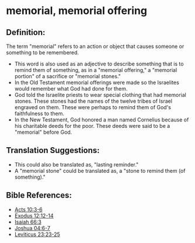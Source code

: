 # memorial, memorial offering #

## Definition: ##

The term "memorial" refers to an action or object that causes someone or something to be remembered.

* This word is also used as an adjective to describe something that is to remind them of something, as in a "memorial offering," a "memorial portion" of a sacrifice or "memorial stones."
* In the Old Testament memorial offerings were made so the Israelites would remember what God had done for them.
* God told the Israelite priests to wear special clothing that had memorial stones. These stones had the names of the twelve tribes of Israel engraved on them. These were perhaps to remind them of God's faithfulness to them.
* In the New Testament, God honored a man named Cornelius because of his charitable deeds for the poor. These deeds were said to be a "memorial" before God.

## Translation Suggestions: ##

* This could also be translated as, "lasting reminder."
* A "memorial stone" could be translated as, a "stone to remind them (of something)."

## Bible References: ##

* [Acts 10:3-6](https://door43.org/en/bible/notes/act/10/03)
* [Exodus 12:12-14](https://door43.org/en/bible/notes/exo/12/12)
* [Isaiah 66:3](https://door43.org/en/bible/notes/isa/66/03)
* [Joshua 04:6-7](https://door43.org/en/bible/notes/jos/04/06)
* [Leviticus 23:23-25](https://door43.org/en/bible/notes/lev/23/23)

